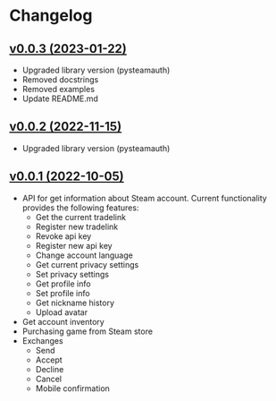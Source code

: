 # Changelog

## [v0.0.3 (2023-01-22)](https://github.com/sometastycake/pysteamlib/releases/tag/v0.0.3)

- Upgraded library version (pysteamauth)
- Removed docstrings
- Removed examples
- Update README.md

## [v0.0.2 (2022-11-15)](https://github.com/sometastycake/pysteamlib/releases/tag/v0.0.2)

- Upgraded library version (pysteamauth)

## [v0.0.1 (2022-10-05)](https://github.com/sometastycake/pysteamlib/releases/tag/v0.0.1)

- API for get information about Steam account. Current functionality provides the following features:
  - Get the current tradelink
  - Register new tradelink
  - Revoke api key
  - Register new api key
  - Change account language
  - Get current privacy settings
  - Set privacy settings
  - Get profile info
  - Set profile info
  - Get nickname history
  - Upload avatar
- Get account inventory
- Purchasing game from Steam store
- Exchanges
  - Send
  - Accept
  - Decline
  - Cancel
  - Mobile confirmation